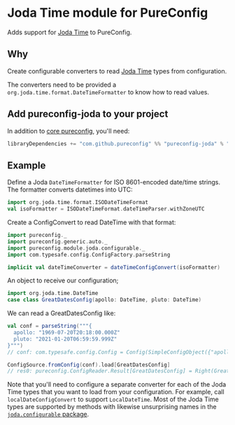 # Joda Time module for PureConfig

Adds support for [Joda Time](http://www.joda.org/joda-time/) to PureConfig.

## Why

Create configurable converters to read [Joda Time](http://www.joda.org/joda-time/) types from configuration.

The converters need to be provided a `org.joda.time.format.DateTimeFormatter` to know how to read values.

## Add pureconfig-joda to your project

In addition to [core pureconfig](https://github.com/pureconfig/pureconfig), you'll need:

```scala
libraryDependencies += "com.github.pureconfig" %% "pureconfig-joda" % "0.12.1"
```

## Example

Define a Joda `DateTimeFormatter` for ISO 8601-encoded date/time strings. The formatter converts datetimes into UTC:

```scala
import org.joda.time.format.ISODateTimeFormat
val isoFormatter = ISODateTimeFormat.dateTimeParser.withZoneUTC
```

Create a ConfigConvert to read DateTime with that format:
```scala
import pureconfig._
import pureconfig.generic.auto._
import pureconfig.module.joda.configurable._
import com.typesafe.config.ConfigFactory.parseString

implicit val dateTimeConverter = dateTimeConfigConvert(isoFormatter)
```

An object to receive our configuration;
```scala
import org.joda.time.DateTime
case class GreatDatesConfig(apollo: DateTime, pluto: DateTime)
```

We can read a GreatDatesConfig like:

```scala
val conf = parseString("""{
  apollo: "1969-07-20T20:18:00.000Z"
  pluto: "2021-01-20T06:59:59.999Z"
}""")
// conf: com.typesafe.config.Config = Config(SimpleConfigObject({"apollo":"1969-07-20T20:18:00.000Z","pluto":"2021-01-20T06:59:59.999Z"}))

ConfigSource.fromConfig(conf).load[GreatDatesConfig]
// res0: pureconfig.ConfigReader.Result[GreatDatesConfig] = Right(GreatDatesConfig(1969-07-20T20:18:00.000Z,2021-01-20T06:59:59.999Z))
```

Note that you'll need to configure a separate converter for each of the Joda Time types that you want to load from your configuration.  For example, call `localDateConfigConvert` to support `LocalDateTime`. Most of the Joda Time types are supported by methods with likewise unsurprising names in the [`joda.configurable` package](src/main/scala/pureconfig/module/joda/configurable/package.scala).
